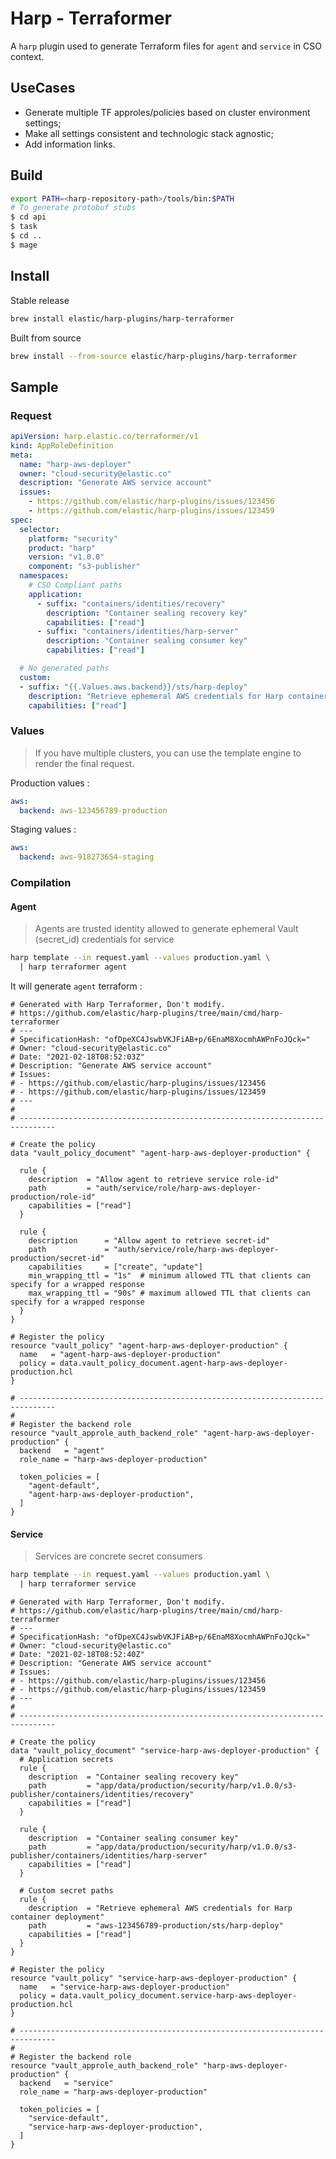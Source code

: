 # Harp - Terraformer

A `harp` plugin used to generate Terraform files for `agent` and `service` in CSO context.

## UseCases

* Generate multiple TF approles/policies based on cluster environment settings;
* Make all settings consistent and technologic stack agnostic;
* Add information links.

## Build

```sh
export PATH=<harp-repository-path>/tools/bin:$PATH
# To generate protobuf stubs
$ cd api
$ task
$ cd ..
$ mage
```

## Install

Stable release

```sh
brew install elastic/harp-plugins/harp-terraformer
```

Built from source

```sh
brew install --from-source elastic/harp-plugins/harp-terraformer
```

## Sample

### Request

[embedmd]:# (doc/request.yaml)
```yaml
apiVersion: harp.elastic.co/terraformer/v1
kind: AppRoleDefinition
meta:
  name: "harp-aws-deployer"
  owner: "cloud-security@elastic.co"
  description: "Generate AWS service account"
  issues:
    - https://github.com/elastic/harp-plugins/issues/123456
    - https://github.com/elastic/harp-plugins/issues/123459
spec:
  selector:
    platform: "security"
    product: "harp"
    version: "v1.0.0"
    component: "s3-publisher"
  namespaces:
    # CSO Compliant paths
    application:
      - suffix: "containers/identities/recovery"
        description: "Container sealing recovery key"
        capabilities: ["read"]
      - suffix: "containers/identities/harp-server"
        description: "Container sealing consumer key"
        capabilities: ["read"]

  # No generated paths
  custom:
  - suffix: "{{.Values.aws.backend}}/sts/harp-deploy"
    description: "Retrieve ephemeral AWS credentials for Harp container deployment"
    capabilities: ["read"]
```

### Values

> If you have multiple clusters, you can use the template engine to render the final
> request.

Production values :

[embedmd]:# (doc/production.yaml)
```yaml
aws:
  backend: aws-123456789-production
```

Staging values :

[embedmd]:# (doc/staging.yaml)
```yaml
aws:
  backend: aws-918273654-staging
```

### Compilation

#### Agent

> Agents are trusted identity allowed to generate ephemeral Vault (secret_id)
> credentials for service

```sh
harp template --in request.yaml --values production.yaml \
  | harp terraformer agent
```

It will generate `agent` terraform :

[embedmd]:# (doc/agent.tf hcl)
```hcl
# Generated with Harp Terraformer, Don't modify.
# https://github.com/elastic/harp-plugins/tree/main/cmd/harp-terraformer
# ---
# SpecificationHash: "ofDpeXC4JswbVKJFiAB+p/6EnaM8XocmhAWPnFoJQck="
# Owner: "cloud-security@elastic.co"
# Date: "2021-02-18T08:52:03Z"
# Description: "Generate AWS service account"
# Issues:
# - https://github.com/elastic/harp-plugins/issues/123456
# - https://github.com/elastic/harp-plugins/issues/123459
# ---
#
# ------------------------------------------------------------------------------

# Create the policy
data "vault_policy_document" "agent-harp-aws-deployer-production" {

  rule {
    description  = "Allow agent to retrieve service role-id"
    path         = "auth/service/role/harp-aws-deployer-production/role-id"
    capabilities = ["read"]
  }

  rule {
    description      = "Allow agent to retrieve secret-id"
    path             = "auth/service/role/harp-aws-deployer-production/secret-id"
    capabilities     = ["create", "update"]
    min_wrapping_ttl = "1s"  # minimum allowed TTL that clients can specify for a wrapped response
    max_wrapping_ttl = "90s" # maximum allowed TTL that clients can specify for a wrapped response
  }
}

# Register the policy
resource "vault_policy" "agent-harp-aws-deployer-production" {
  name   = "agent-harp-aws-deployer-production"
  policy = data.vault_policy_document.agent-harp-aws-deployer-production.hcl
}

# ------------------------------------------------------------------------------
#
# Register the backend role
resource "vault_approle_auth_backend_role" "agent-harp-aws-deployer-production" {
  backend   = "agent"
  role_name = "harp-aws-deployer-production"

  token_policies = [
    "agent-default",
    "agent-harp-aws-deployer-production",
  ]
}
```

#### Service

> Services are concrete secret consumers

```sh
harp template --in request.yaml --values production.yaml \
  | harp terraformer service
```

[embedmd]:# (doc/service.tf hcl)
```hcl
# Generated with Harp Terraformer, Don't modify.
# https://github.com/elastic/harp-plugins/tree/main/cmd/harp-terraformer
# ---
# SpecificationHash: "ofDpeXC4JswbVKJFiAB+p/6EnaM8XocmhAWPnFoJQck="
# Owner: "cloud-security@elastic.co"
# Date: "2021-02-18T08:52:40Z"
# Description: "Generate AWS service account"
# Issues:
# - https://github.com/elastic/harp-plugins/issues/123456
# - https://github.com/elastic/harp-plugins/issues/123459
# ---
#
# ------------------------------------------------------------------------------

# Create the policy
data "vault_policy_document" "service-harp-aws-deployer-production" {
  # Application secrets
  rule {
    description  = "Container sealing recovery key"
    path         = "app/data/production/security/harp/v1.0.0/s3-publisher/containers/identities/recovery"
    capabilities = ["read"]
  }

  rule {
    description  = "Container sealing consumer key"
    path         = "app/data/production/security/harp/v1.0.0/s3-publisher/containers/identities/harp-server"
    capabilities = ["read"]
  }

  # Custom secret paths
  rule {
    description  = "Retrieve ephemeral AWS credentials for Harp container deployment"
    path         = "aws-123456789-production/sts/harp-deploy"
    capabilities = ["read"]
  }
}

# Register the policy
resource "vault_policy" "service-harp-aws-deployer-production" {
  name   = "service-harp-aws-deployer-production"
  policy = data.vault_policy_document.service-harp-aws-deployer-production.hcl
}

# ------------------------------------------------------------------------------
#
# Register the backend role
resource "vault_approle_auth_backend_role" "harp-aws-deployer-production" {
  backend   = "service"
  role_name = "harp-aws-deployer-production"

  token_policies = [
    "service-default",
    "service-harp-aws-deployer-production",
  ]
}
```
